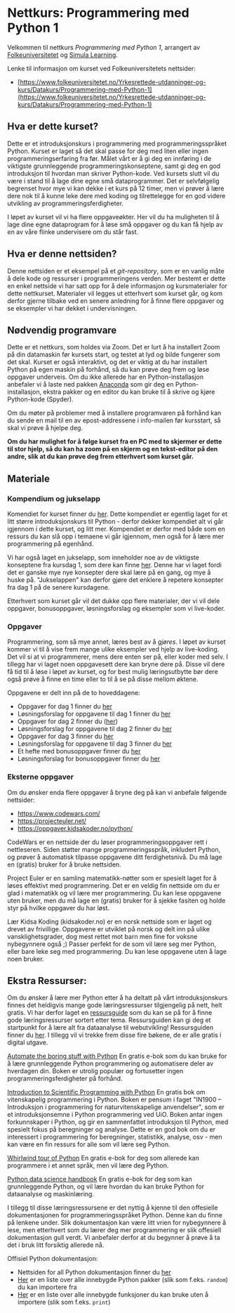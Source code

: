 # Nettkurs: Programmering med Python 1

Velkommen til nettkurs *Programmering med Python 1*, arrangert av [Folkeuniversitetet](https://www.folkeuniversitetet.no/) og [Simula Learning](https://www.simulalearning.no/).

Lenke til informasjon om kurset ved Folkeuniversitetets nettsider:
* [https://www.folkeuniversitetet.no/Yrkesrettede-utdanninger-og-kurs/Datakurs/Programmering-med-Python-1](https://www.folkeuniversitetet.no/Yrkesrettede-utdanninger-og-kurs/Datakurs/Programmering-med-Python-1)

## Hva er dette kurset?

Dette er et introduksjonskurs i programmering med programmeringsspråket Python. Kurset er laget så det skal passe for deg med liten eller ingen programmeringserfaring fra før. Målet vårt er å gi deg en innføring i de viktigste grunnleggende programmeringskonseptene, samt gi deg en god introduksjon til hvordan man skriver Python-kode. Ved kursets slutt vil du være i stand til å lage dine egne små dataprogrammer. Det er selvfølgelig begrenset hvor mye vi kan dekke i et kurs på 12 timer, men vi prøver å lære dere nok til å kunne leke dere med koding og tilrettelegge for en god videre utvikling av programmeringsferdigheter.

I løpet av kurset vil vi ha flere oppgaveøkter. Her vil du ha muligheten til å lage dine egne dataprogram for å løse små oppgaver og du kan få hjelp av en av våre flinke undervisere om du står fast.

## Hva er denne nettsiden?

Denne nettsiden er et eksempel på et *git-repository*, som er en vanlig måte å dele kode og ressurser i programmeringens verden. Mer bestemt er dette en enkel nettside vi har satt opp for å dele informasjon og kursmaterialer for dette nettkurset. Materialer vil legges ut etterhvert som kurset går, og kom derfor gjerne tilbake ved en senere anledning for å finne flere oppgaver og se eksempler vi har dekket i undervisningen.

## Nødvendig programvare

Dette er et nettkurs, som holdes via Zoom. Det er lurt å ha installert Zoom på din datamaskin før kursets start, og testet at lyd og bilde fungerer som det skal. Kurset er også interaktivt, og det er viktig at du har installert Python på egen maskin på forhånd, så du kan prøve deg frem og løse oppgaver underveis. Om du ikke allerede har en Python-installasjon anbefaler vi å laste ned pakken [Anaconda](https://www.anaconda.com/) som gir deg en Python-installasjon, ekstra pakker og en editor du kan bruke til å skrive og kjøre Python-kode (Spyder).

Om du møter på problemer med å installere programvaren på forhånd kan du sende en mail til en av epost-addressene i info-mailen før kursstart, så skal vi prøve å hjelpe deg.

**Om du har mulighet for å følge kurset fra en PC med to skjermer er dette til stor hjelp, så du kan ha zoom på en skjerm og en tekst-editor på den andre, slik at du kan prøve deg frem etterhvert som kurset går.**

## Materiale


### Kompendium og jukselapp

Komendiet for kurset finner du [her](kompendium.pdf). Dette kompendiet er egentlig laget for et litt større introduksjonskurs til Python - derfor dekker kompendiet alt vi går igjennom i dette kurset, og litt mer. Kompendiet er derfor med både som en ressurs du kan slå opp i temaene vi går igjennom, men også for å lære mer programmering på egenhånd.

Vi har også laget en jukselapp, som inneholder noe av de viktigste konseptene fra kursdag 1, som dere kan finne [her](kodeskolens_jukselapp.pdf). Denne har vi laget fordi det er ganske mye nye konsepter dere skal lære på en gang, og mye å huske på. "Jukselappen" kan derfor gjøre det enklere å repetere konsepter fra dag 1 på de senere kursdagene.

Etterhvert som kurset går vil det dukke opp flere materialer, der vi vil dele oppgaver, bonusoppgaver, løsningsforslag og eksempler som vi live-koder.

### Oppgaver


Programmering, som så mye annet, læres best av å *gjøres*. I løpet av kurset kommer vi til å vise frem mange ulike eksempler ved hjelp av live-koding. Det vil si at vi programmerer, mens dere enten ser på, eller koder med selv. I tillegg har vi laget noen oppgavesett dere kan bryne dere på. Disse vil dere få tid til å løse i løpet av kurset, og for best mulig læringsutbytte bør dere også prøve å finne en time eller to til å se på disse mellom øktene.

Oppgavene er delt inn på de to hoveddagene:
* Oppgaver for dag 1 finner du [her](dag1/oppgaver_dag1.pdf)
* Løsningsforslag for oppgavene til dag 1 finner du [her](dag1/loesningsforslag_oppgaver_dag_1.pdf)
* Oppgaver for dag 2 finner du ([her](dag2/oppgaver_dag2.pdf))
* Løsningsforslag for oppgavene til dag 2 finner du [her](dag2/loesningsforslag_oppgaver_dag2.pdf)
* Oppgaver for dag 3 finner du [her](dag3/oppgaver_dag3.pdf)
* Løsningsforslag for oppgavene til dag 3 finner du [her](dag3/løsningsforslag_dag3.pdf)
* Et hefte med bonusoppgaver finner du [her](./bonusoppgaver.pdf)
* Løsningsforslag for bonusoppgaver finner du [her](./loesnings_forslag_bonusoppgaver.pdf)


### Eksterne oppgaver
Om du ønsker enda flere oppgaver å bryne deg på kan vi anbefale følgende nettsider:
* https://www.codewars.com/
* https://projecteuler.net/
* https://oppgaver.kidsakoder.no/python/

CodeWars er en nettside der du løser programmeringsoppgaver rett i nettleseren. Siden støtter mange programmeringsspråk, inkludert Python, og prøver å automatisk tilpasse oppgavene ditt ferdighetsnivå. Du må lage en (gratis) bruker for å bruke nettsiden.

Project Euler er en samling matematikk-nøtter som er spesielt laget for å løses effektivt med programmering. Det er en veldig fin nettside om du er glad i matematikk og vil lære mer programmering. Du kan lese oppgavene uten bruker, men du må lage en (gratis) bruker for å sjekke fasiten og holde styr på hvilke oppgaver du har løst.

Lær Kidsa Koding (kidsakoder.no) er en norsk nettside som er laget og drevet av frivillige. Oppgavene er utviklet på norsk og delt inn på ulike vansklighetsgrader, dog mest rettet mot barn men fine for voksne nybegynnere også ;) Passer perfekt for de som vil lære seg mer Python, eller bare leke seg med programmering. Du kan lese oppgavene uten å lage noen bruker.

## Ekstra Ressurser:

Om du ønsker å lære mer Python etter å ha deltatt på vårt introduksjonskurs finnes det heldigvis mange gode læringsressurser tilgjengelig på nett, helt gratis. Vi har derfor laget en [ressursguide](ressursguide.md) som du kan se på for å finne gode læringsressurser sortert etter tema. Ressursguiden kan gi deg et startpunkt for å lære alt fra dataanalyse til webutvikling! Ressursguiden finner du [her](ressursguide.md). I tillegg vil vi trekke frem disse fire bøkene, de er alle gratis i digital utgave.

[Automate the boring stuff with Python](https://automatetheboringstuff.com)
En gratis e-bok som du kan bruke for å lære grunnleggende Python programmering og automatisere deler av hverdagen din. Boken er utrolig populær og fortusetter ingen programmeringsferdigheter på forhånd.

[Introduction to Scientific Programming with Python](https://link.springer.com/book/10.1007/978-3-030-50356-7)
En gratis bok om vitenskapelig programmering i Python. Boken er pensum i faget "IN1900 – Introduksjon i programmering for naturvitenskapelige anvendelser", som er et introduksjonsemne i Python programmering ved UiO. Boken antar ingen forkunnskaper i Python, og gir en sammenfattet introduksjon til Python, med spesielt fokus på beregninger og analyse. Dette er en god bok om du er interessert i programmering for beregninger, statistikk, analyse, osv - men kan være en fin ressurs for alle som vil lære seg Python.

[Whirlwind tour of Python](https://jakevdp.github.io/WhirlwindTourOfPython/)
En gratis e-bok for deg som allerede kan programmere i et annet språk, men vil lære deg Python.

[Python data science handbook](https://jakevdp.github.io/PythonDataScienceHandbook/)
En gratis e-bok for deg som kan grunnleggende Python, og vil lære hvordan du kan bruke Python for dataanalyse og maskinlæring.

I tillegg til disse læringsressursene er det nyttig å kjenne til den offesielle dokumentasjonen for programmeringsspråket Python. Denne kan du finne på lenkene under. Slik dokumentasjon kan være litt vrien for nybegynnere å lese, men etterhvert som du lærer deg mer programmering er slik offesiell dokumentasjon gull verdt. Vi anbefaler derfor at du begynner å prøve å ta det i bruk litt forsiktig allerede nå.

Offisiel Python dokumentasjon:
* Nettsiden for all Python dokumentasjon finner du [her](https://docs.python.org/3/library/index.html)
* [Her](https://docs.python.org/3/py-modindex.html) er en liste over alle innebygde Python pakker (slik som f.eks. `random`) du kan importere fra
* [Her](https://docs.python.org/3/library/functions.html) er en liste over alle innebygde funksjoner du kan bruke uten å importere (slik som f.eks. `print`)
